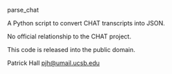 parse_chat

A Python script to convert CHAT transcripts into JSON.

No official relationship to the CHAT project.

This code is released into the public domain.

Patrick Hall
pjh@umail.ucsb.edu

